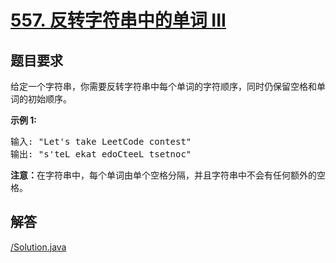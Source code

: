 # [557. 反转字符串中的单词 III](https://leetcode-cn.com/problems/reverse-words-in-a-string-iii/)


## 题目要求
<div class="content__1Y2H"><div class="notranslate"><p>给定一个字符串，你需要反转字符串中每个单词的字符顺序，同时仍保留空格和单词的初始顺序。</p>

<p><strong>示例&nbsp;1:</strong></p>

<pre>输入: "Let's take LeetCode contest"
输出: "s'teL ekat edoCteeL tsetnoc"<strong><strong><strong>&nbsp;</strong></strong></strong>
</pre>

<p><strong><strong><strong><strong>注意：</strong></strong></strong></strong>在字符串中，每个单词由单个空格分隔，并且字符串中不会有任何额外的空格。</p>
</div></div>

## 解答

[/Solution.java](./Solution.java)